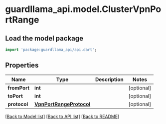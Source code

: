 # guardllama_api.model.ClusterVpnPortRange

## Load the model package
```dart
import 'package:guardllama_api/api.dart';
```

## Properties
Name | Type | Description | Notes
------------ | ------------- | ------------- | -------------
**fromPort** | **int** |  | [optional] 
**toPort** | **int** |  | [optional] 
**protocol** | [**VpnPortRangeProtocol**](VpnPortRangeProtocol.md) |  | [optional] 

[[Back to Model list]](../README.md#documentation-for-models) [[Back to API list]](../README.md#documentation-for-api-endpoints) [[Back to README]](../README.md)


